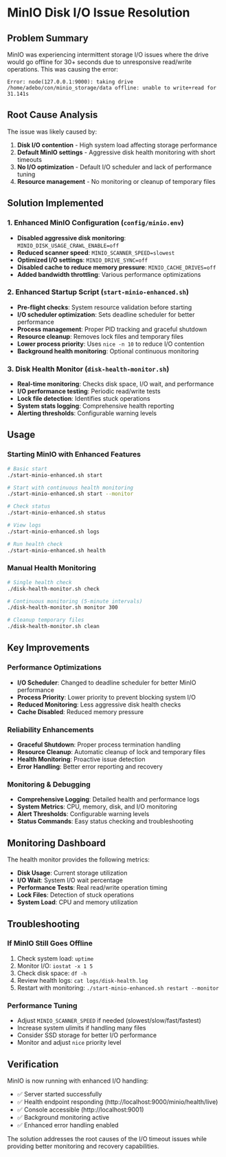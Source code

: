 # MinIO Disk I/O Issue Resolution

## Problem Summary
MinIO was experiencing intermittent storage I/O issues where the drive would go offline for 30+ seconds due to unresponsive read/write operations. This was causing the error:

```
Error: node(127.0.0.1:9000): taking drive /home/adebo/con/minio_storage/data offline: unable to write+read for 31.141s
```

## Root Cause Analysis
The issue was likely caused by:
1. **Disk I/O contention** - High system load affecting storage performance
2. **Default MinIO settings** - Aggressive disk health monitoring with short timeouts
3. **No I/O optimization** - Default I/O scheduler and lack of performance tuning
4. **Resource management** - No monitoring or cleanup of temporary files

## Solution Implemented

### 1. Enhanced MinIO Configuration (`config/minio.env`)
- **Disabled aggressive disk monitoring**: `MINIO_DISK_USAGE_CRAWL_ENABLE=off`
- **Reduced scanner speed**: `MINIO_SCANNER_SPEED=slowest`
- **Optimized I/O settings**: `MINIO_DRIVE_SYNC=off`
- **Disabled cache to reduce memory pressure**: `MINIO_CACHE_DRIVES=off`
- **Added bandwidth throttling**: Various performance optimizations

### 2. Enhanced Startup Script (`start-minio-enhanced.sh`)
- **Pre-flight checks**: System resource validation before starting
- **I/O scheduler optimization**: Sets deadline scheduler for better performance
- **Process management**: Proper PID tracking and graceful shutdown
- **Resource cleanup**: Removes lock files and temporary files
- **Lower process priority**: Uses `nice -n 10` to reduce I/O contention
- **Background health monitoring**: Optional continuous monitoring

### 3. Disk Health Monitor (`disk-health-monitor.sh`)
- **Real-time monitoring**: Checks disk space, I/O wait, and performance
- **I/O performance testing**: Periodic read/write tests
- **Lock file detection**: Identifies stuck operations
- **System stats logging**: Comprehensive health reporting
- **Alerting thresholds**: Configurable warning levels

## Usage

### Starting MinIO with Enhanced Features
```bash
# Basic start
./start-minio-enhanced.sh start

# Start with continuous health monitoring
./start-minio-enhanced.sh start --monitor

# Check status
./start-minio-enhanced.sh status

# View logs
./start-minio-enhanced.sh logs

# Run health check
./start-minio-enhanced.sh health
```

### Manual Health Monitoring
```bash
# Single health check
./disk-health-monitor.sh check

# Continuous monitoring (5-minute intervals)
./disk-health-monitor.sh monitor 300

# Cleanup temporary files
./disk-health-monitor.sh clean
```

## Key Improvements

### Performance Optimizations
- **I/O Scheduler**: Changed to deadline scheduler for better MinIO performance
- **Process Priority**: Lower priority to prevent blocking system I/O
- **Reduced Monitoring**: Less aggressive disk health checks
- **Cache Disabled**: Reduced memory pressure

### Reliability Enhancements
- **Graceful Shutdown**: Proper process termination handling
- **Resource Cleanup**: Automatic cleanup of lock and temporary files
- **Health Monitoring**: Proactive issue detection
- **Error Handling**: Better error reporting and recovery

### Monitoring & Debugging
- **Comprehensive Logging**: Detailed health and performance logs
- **System Metrics**: CPU, memory, disk, and I/O monitoring
- **Alert Thresholds**: Configurable warning levels
- **Status Commands**: Easy status checking and troubleshooting

## Monitoring Dashboard

The health monitor provides the following metrics:
- **Disk Usage**: Current storage utilization
- **I/O Wait**: System I/O wait percentage
- **Performance Tests**: Real read/write operation timing
- **Lock Files**: Detection of stuck operations
- **System Load**: CPU and memory utilization

## Troubleshooting

### If MinIO Still Goes Offline
1. Check system load: `uptime`
2. Monitor I/O: `iostat -x 1 5`
3. Check disk space: `df -h`
4. Review health logs: `cat logs/disk-health.log`
5. Restart with monitoring: `./start-minio-enhanced.sh restart --monitor`

### Performance Tuning
- Adjust `MINIO_SCANNER_SPEED` if needed (slowest/slow/fast/fastest)
- Increase system ulimits if handling many files
- Consider SSD storage for better I/O performance
- Monitor and adjust `nice` priority level

## Verification

MinIO is now running with enhanced I/O handling:
- ✅ Server started successfully
- ✅ Health endpoint responding (http://localhost:9000/minio/health/live)
- ✅ Console accessible (http://localhost:9001)
- ✅ Background monitoring active
- ✅ Enhanced error handling enabled

The solution addresses the root causes of the I/O timeout issues while providing better monitoring and recovery capabilities.
